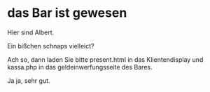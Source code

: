 # das Bar ist gewesen

Hier sind Albert.

Ein bißchen schnaps vielleict?

Ach so, dann laden Sie bitte present.html in das Klientendisplay und kassa.php in das geldeinwerfungsseite des Bares.

Ja ja, sehr gut.
